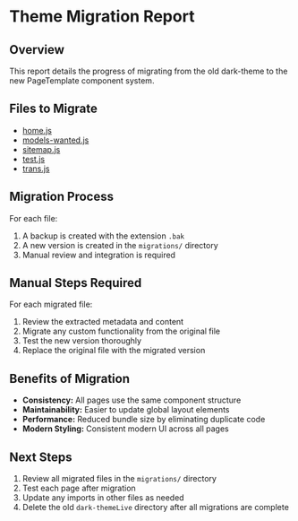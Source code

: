 # Theme Migration Report

## Overview
This report details the progress of migrating from the old dark-theme to the new PageTemplate component system.

## Files to Migrate
- [home.js](src/pages/home.js)
- [models-wanted.js](src/pages/models-wanted.js)
- [sitemap.js](src/pages/sitemap.js)
- [test.js](src/pages/test.js)
- [trans.js](src/pages/trans.js)

## Migration Process
For each file:
1. A backup is created with the extension `.bak`
2. A new version is created in the `migrations/` directory
3. Manual review and integration is required

## Manual Steps Required
For each migrated file:
1. Review the extracted metadata and content
2. Migrate any custom functionality from the original file
3. Test the new version thoroughly
4. Replace the original file with the migrated version

## Benefits of Migration
- **Consistency:** All pages use the same component structure
- **Maintainability:** Easier to update global layout elements
- **Performance:** Reduced bundle size by eliminating duplicate code
- **Modern Styling:** Consistent modern UI across all pages

## Next Steps
1. Review all migrated files in the `migrations/` directory
2. Test each page after migration
3. Update any imports in other files as needed
4. Delete the old `dark-themeLive` directory after all migrations are complete
